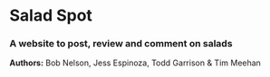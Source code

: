 # Salad Spot
### A website to post, review and comment on salads
**Authors:** Bob Nelson, Jess Espinoza, Todd Garrison & Tim Meehan